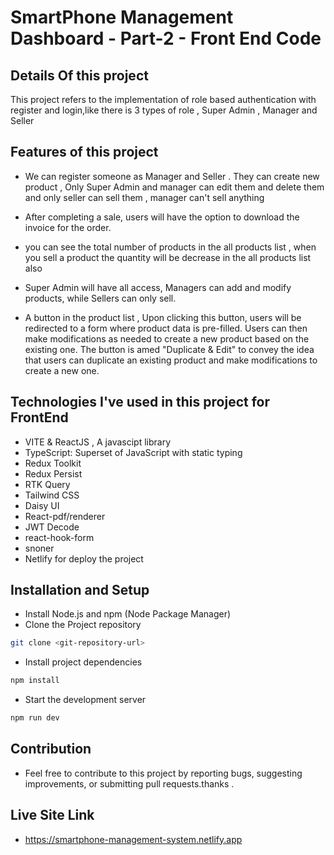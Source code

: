 # SmartPhone Management Dashboard - Part-2 - Front End Code

## Details Of this project

This project refers to the implementation of role based authentication with register and login,like there is 3 types of role , Super Admin , Manager and Seller

## Features of this project

- We can register someone as Manager and Seller . They can create new product , Only Super Admin and manager can edit them and delete them and only seller can sell them , manager can't sell anything

- After completing a sale, users will have the option to download the invoice for the order.

- you can see the total number of products in the all products list , when you sell a product the quantity will be decrease in the all products list also

- Super Admin will have all access, Managers can add and modify products, while Sellers can only sell.

- A button in the product list , Upon clicking this button, users will be redirected to a form where product data is pre-filled. Users can then make modifications as needed to create a new product based on the existing one. The button is amed "Duplicate & Edit" to convey the idea that users can duplicate an existing product and make modifications to create a new one.

## Technologies I've used in this project for FrontEnd

- VITE & ReactJS , A javascipt library
- TypeScript: Superset of JavaScript with static typing
- Redux Toolkit
- Redux Persist
- RTK Query
- Tailwind CSS
- Daisy UI
- React-pdf/renderer
- JWT Decode
- react-hook-form
- snoner
- Netlify for deploy the project

## Installation and Setup

- Install Node.js and npm (Node Package Manager)
- Clone the Project repository

```bash for windows / zsh for mac
git clone <git-repository-url>
```

- Install project dependencies

```bash for windows / zsh for mac
npm install
```

- Start the development server

```bash for windows / zsh for mac
npm run dev
```

## Contribution

- Feel free to contribute to this project by reporting bugs, suggesting improvements, or submitting pull requests.thanks .

## Live Site Link

- https://smartphone-management-system.netlify.app
